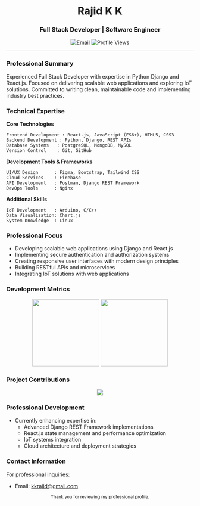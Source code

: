 <div align="center">
  <h1>Rajid K K</h1>
  <h3>Full Stack Developer | Software Engineer</h3>
  
  [![Email](https://img.shields.io/badge/Email-kkrajid%40gmail.com-2962FF?style=flat-square&logo=gmail)](mailto:kkrajid@gmail.com)
  ![Profile Views](https://komarev.com/ghpvc/?username=kkrajid&style=flat-square&color=2962FF)
</div>

---

### Professional Summary

Experienced Full Stack Developer with expertise in Python Django and React.js. Focused on delivering scalable web applications and exploring IoT solutions. Committed to writing clean, maintainable code and implementing industry best practices.

### Technical Expertise

**Core Technologies**
```
Frontend Development : React.js, JavaScript (ES6+), HTML5, CSS3
Backend Development : Python, Django, REST APIs
Database Systems   : PostgreSQL, MongoDB, MySQL
Version Control    : Git, GitHub
```

**Development Tools & Frameworks**
```
UI/UX Design      : Figma, Bootstrap, Tailwind CSS
Cloud Services    : Firebase
API Development   : Postman, Django REST Framework
DevOps Tools      : Nginx
```

**Additional Skills**
```
IoT Development   : Arduino, C/C++
Data Visualization: Chart.js
System Knowledge  : Linux
```

### Professional Focus

- Developing scalable web applications using Django and React.js
- Implementing secure authentication and authorization systems
- Creating responsive user interfaces with modern design principles
- Building RESTful APIs and microservices
- Integrating IoT solutions with web applications

### Development Metrics

<div align="center">
  <img height="180em" src="https://github-readme-stats.vercel.app/api?username=kkrajid&show_icons=true&hide_border=true&count_private=true&include_all_commits=true&theme=github_dark&hide_title=true&bg_color=ffffff&text_color=2d2d2d&icon_color=2962FF"/>
  <img height="180em" src="https://github-readme-stats.vercel.app/api/top-langs/?username=kkrajid&hide_border=true&layout=compact&theme=github_dark&hide_title=true&bg_color=ffffff&text_color=2d2d2d"/>
</div>

### Project Contributions

<div align="center">
  <img src="https://github-readme-streak-stats.herokuapp.com/?user=kkrajid&hide_border=true&background=ffffff&ring=2962FF&fire=2962FF&currStreakNum=2d2d2d&dates=2d2d2d&sideNums=2d2d2d&currStreakLabel=2d2d2d&sideLabels=2d2d2d"/>
</div>

### Professional Development

- Currently enhancing expertise in:
  - Advanced Django REST Framework implementations
  - React.js state management and performance optimization
  - IoT systems integration
  - Cloud architecture and deployment strategies

### Contact Information

For professional inquiries:
- Email: kkrajid@gmail.com

<div align="center">
  <sub>Thank you for reviewing my professional profile.</sub>
</div>

